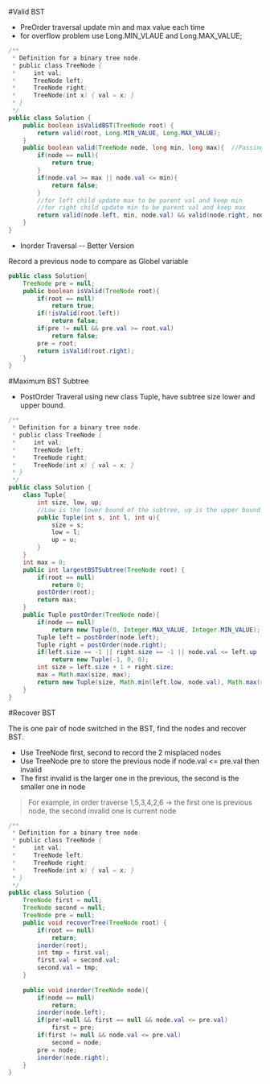 #Valid BST

* PreOrder traversal update min and max value each time
* for overflow problem use Long.MIN_VLAUE and Long.MAX_VALUE;

```java
/**
 * Definition for a binary tree node.
 * public class TreeNode {
 *     int val;
 *     TreeNode left;
 *     TreeNode right;
 *     TreeNode(int x) { val = x; }
 * }
 */
public class Solution {
    public boolean isValidBST(TreeNode root) {
        return valid(root, Long.MIN_VALUE, Long.MAX_VALUE);
    }
    public boolean valid(TreeNode node, long min, long max){  //Passing min and max constraint for node.val
        if(node == null){
            return true;
        }
        if(node.val >= max || node.val <= min){
            return false;
        }
        //for left child update max to be parent val and keep min
        //for right child update min to be parent val and keep max
        return valid(node.left, min, node.val) && valid(node.right, node.val, max);
    }
}
```
* Inorder Traversal -- Better Version

Record a previous node to compare as Globel variable

```java
public class Solution{
    TreeNode pre = null;
    public boolean isValid(TreeNode root){
        if(root == null) 
            return true;
        if(!isValid(root.left))
            return false;
        if(pre != null && pre.val >= root.val)
            return false;
        pre = root;
        return isValid(root.right);
    }
}
```

#Maximum BST Subtree

* PostOrder Traveral using new class Tuple, have subtree size lower and upper bound.

```java
/**
 * Definition for a binary tree node.
 * public class TreeNode {
 *     int val;
 *     TreeNode left;
 *     TreeNode right;
 *     TreeNode(int x) { val = x; }
 * }
 */
public class Solution {
    class Tuple{
        int size, low, up;  
        //Low is the lower bound of the subtree, up is the upper bound of subtree
        public Tuple(int s, int l, int u){
            size = s;
            low = l;
            up = u;
        }
    }
    int max = 0;
    public int largestBSTSubtree(TreeNode root) {
        if(root == null)
            return 0;
        postOrder(root);
        return max;
    }
    public Tuple postOrder(TreeNode node){
        if(node == null)
            return new Tuple(0, Integer.MAX_VALUE, Integer.MIN_VALUE);
        Tuple left = postOrder(node.left);
        Tuple right = postOrder(node.right);
        if(left.size == -1 || right.size == -1 || node.val <= left.up || node.val >= right.low)
            return new Tuple(-1, 0, 0);
        int size = left.size + 1 + right.size;
        max = Math.max(size, max);
        return new Tuple(size, Math.min(left.low, node.val), Math.max(right.up, node.val));
    }
}
```

#Recover BST 

The is one pair of node switched in the BST, find the nodes and recover BST.

* Use TreeNode first, second to record the 2 misplaced nodes
* Use TreeNode pre to store the previous node if node.val <= pre.val then invalid
* The first invalid is the larger one in the previous, the second is the smaller one in node

>For example, in order traverse 1,5,3,4,2,6 -> the first one is previous node, the second invalid one is current node
```java
/**
 * Definition for a binary tree node.
 * public class TreeNode {
 *     int val;
 *     TreeNode left;
 *     TreeNode right;
 *     TreeNode(int x) { val = x; }
 * }
 */
public class Solution {
    TreeNode first = null;
    TreeNode second = null;
    TreeNode pre = null;
    public void recoverTree(TreeNode root) {
        if(root == null)
            return;
        inorder(root);
        int tmp = first.val;
        first.val = second.val;
        second.val = tmp;
    }
    
    public void inorder(TreeNode node){
        if(node == null)
            return;
        inorder(node.left);
        if(pre!=null && first == null && node.val <= pre.val)
            first = pre;
        if(first != null && node.val <= pre.val)
            second = node;
        pre = node;
        inorder(node.right);
    }
}
```
